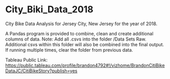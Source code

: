 # City_Biki_Data_2018
City Bike Data Analysis for Jersey City, New Jersey for the year of 2018.

A Pandas program is provided to combine, clean and create additional columns of data. Note: Add all .csvs into the folder /Data Sets Raw. Additional csvs within this folder will also be combined into the final output. If running multiple times, clear the folder from previous data.

Tableau Public Link:
https://public.tableau.com/profile/brandon4792#!/vizhome/BrandonCitiBikeDataJC/CitiBikeStory?publish=yes 
